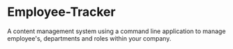 # Employee-Tracker
A content management system using a command line application to manage employee's, departments and roles within your company.

